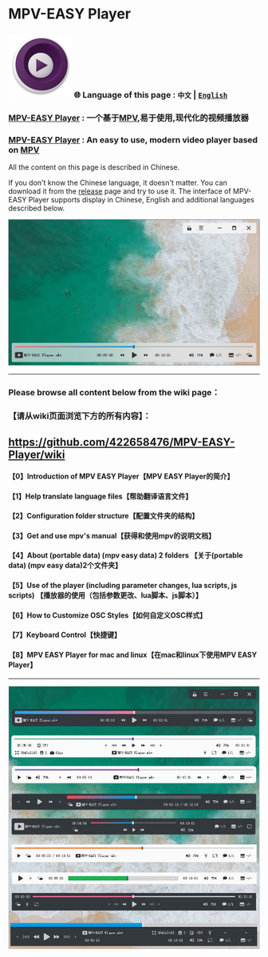 # MPV-EASY Player

### ![](./img/mpv-logo-128.png)  🌐 Language of this page  : `中文` | [`English`](https://github-com.translate.goog/422658476/MPV-EASY-Player?_x_tr_sl=zh-CN&_x_tr_tl=en&_x_tr_hl=zh-CN&_x_tr_pto=wapp)

### [MPV-EASY Player](https://www.rjno1.com/mpv-easy-player/) : 一个基于[MPV](https://github.com/mpv-player/mpv/),易于使用,现代化的视频播放器

### [MPV-EASY Player](https://www.rjno1.com/mpv-easy-player/)  : An easy to use, modern video player based on [MPV](https://github.com/mpv-player/mpv/)

All the content on this page is described in Chinese. 

If you don't know the Chinese language, it doesn't matter. You can download it from the [release](https://github.com/422658476/MPV-EASY-Player/releases) page and try to use it. The interface of MPV-EASY Player supports display in Chinese, English and additional languages described below.

![](./img/mpv-easy-player-gui-mode-github.jpg)

---
### Please browse all content below from the wiki page：
### 【请从wiki页面浏览下方的所有内容】：

## https://github.com/422658476/MPV-EASY-Player/wiki

#### 【0】Introduction of MPV EASY Player【MPV EASY Player的简介】

#### 【1】Help translate language files【帮助翻译语言文件】

#### 【2】Configuration folder structure【配置文件夹的结构】

#### 【3】Get and use mpv's manual【获得和使用mpv的说明文档】

#### 【4】About (portable data) (mpv easy data) 2 folders 【关于(portable data) (mpv easy data)2个文件夹】

#### 【5】Use of the player (including parameter changes, lua scripts, js scripts) 【播放器的使用（包括参数更改、lua脚本、js脚本）】

#### 【6】How to Customize OSC Styles【如何自定义OSC样式】

#### 【7】Keyboard Control【快捷键】

#### 【8】MPV EASY Player for mac and linux【在mac和linux下使用MPV EASY Player】

---

![](https://github.com/422658476/MPV-EASY-Player/raw/master/img/mpv-easy-player-6-github.jpg)
